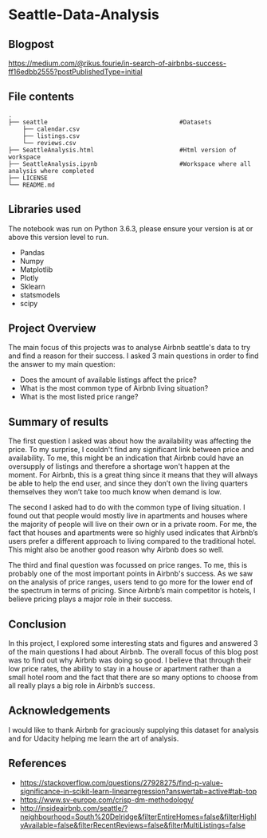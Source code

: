 # Seattle-Data-Analysis

## Blogpost
https://medium.com/@rikus.fourie/in-search-of-airbnbs-success-ff16edbb2555?postPublishedType=initial

## File contents

    .
    ├── seattle                                     #Datasets
        ├── calendar.csv
        ├── listings.csv
        └── reviews.csv
    ├── SeattleAnalysis.html                        #Html version of workspace
    ├── SeattleAnalysis.ipynb                       #Workspace where all analysis where completed
    ├── LICENSE
    └── README.md

## Libraries used
The notebook was run on Python 3.6.3, please ensure your version is at or above this version level to run.
- Pandas
- Numpy
- Matplotlib
- Plotly
- Sklearn
- statsmodels
- scipy

## Project Overview
The main focus of this projects was to analyse Airbnb seattle's data to try and find a reason for their success. I asked 3 main questions in order to find the answer to my main question:
- Does the amount of available listings affect the price?
- What is the most common type of Airbnb living situation?
- What is the most listed price range?

## Summary of results
The first question I asked was about how the availability was affecting the price. To my surprise, I couldn't find any significant link between price and availability. To me, this might be an indication that Airbnb could have an oversupply of listings and therefore a shortage won't happen at the moment. For Airbnb, this is a great thing since it means that they will always be able to help the end user, and since they don’t own the living quarters themselves they won’t take too much know when demand is low.

The second I asked had to do with the common type of living situation. I found out that people would mostly live in apartments and houses where the majority of people will live on their own or in a private room. For me, the fact that houses and apartments were so highly used indicates that Airbnb’s users prefer a different approach to living compared to the traditional hotel. This might also be another good reason why Airbnb does so well.

The third and final question was focussed on price ranges. To me, this is probably one of the most important points in Airbnb's success. As we saw on the analysis of price ranges, users tend to go more for the lower end of the spectrum in terms of pricing. Since Airbnb’s main competitor is hotels, I believe pricing plays a major role in their success.

## Conclusion
In this project, I explored some interesting stats and figures and answered 3 of the main questions I had about Airbnb. The overall focus of this blog post was to find out why Airbnb was doing so good. I believe that through their low price rates, the ability to stay in a house or apartment rather than a small hotel room and the fact that there are so many options to choose from all really plays a big role in Airbnb’s success.

## Acknowledgements
I would like to thank Airbnb for graciously supplying this dataset for analysis and for Udacity helping me learn the art of analysis.

## References
- https://stackoverflow.com/questions/27928275/find-p-value-significance-in-scikit-learn-linearregression?answertab=active#tab-top
- https://www.sv-europe.com/crisp-dm-methodology/
- http://insideairbnb.com/seattle/?neighbourhood=South%20Delridge&filterEntireHomes=false&filterHighlyAvailable=false&filterRecentReviews=false&filterMultiListings=false
